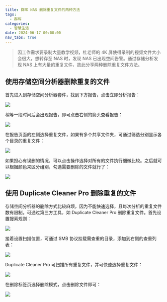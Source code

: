```yaml
---
title: 群晖 NAS 删除重复文件的两种方法
tags:
  - 群晖
categories:
  - 智慧生活
date: 2024-06-17 00:00:00
nav_tabs: true
---
```


> 因工作需求要录制大量教学视频，杜老师的 4K 屏使得录制的视频文件大小会很大，想转存至 NAS 时，发现 NAS 已出现空间告警。通过存储分析发现 NAS 上有大量的重复文件，故此分享两种删除重复文件方法。

<!-- more -->

## 使用存储空间分析器删除重复的文件

首先进入到存储空间分析器套件，找到下方报告，点击立即分析报告：

![](https://cdn.dusays.com/2024/06/718-1.jpg)

稍等一段时间后会出现报告，即可点击右侧的箭头查看报告：

![](https://cdn.dusays.com/2024/06/718-2.jpg)

在报告页面的左侧选择重复文件，如果有多个共享文件夹，可通过筛选分别显示各个目录的重复文件：

![](https://cdn.dusays.com/2024/06/718-3.jpg)

如果担心有误删的情况，可以点击操作选择对所有的文件执行细微比较。之后就可以根据颜色来区分组别，勾选需要删除的文件就行了：

![](https://cdn.dusays.com/2024/06/718-4.jpg)

## 使用 Duplicate Cleaner Pro 删除重复的文件

存储空间分析器的删除方式比较麻烦，因为不能快速选择，且每次分析的重复文件数有限制。可通过第三方工具，如 Duplicate Cleaner Pro 删除重复文件。首先设置搜索规则：

![](https://cdn.dusays.com/2024/06/718-5.jpg)

接着设置扫描位置，可通过 SMB 协议挂载需查重的目录，添加到右侧的查重列表：

![](https://cdn.dusays.com/2024/06/718-6.jpg)

Duplicate Cleaner Pro 可扫描所有重复文件，并可快速选择重复文件：

![](https://cdn.dusays.com/2024/06/718-7.jpg)

在删除标签页选择删除模式，点击删除文件即可：

![](https://cdn.dusays.com/2024/06/718-8.jpg)